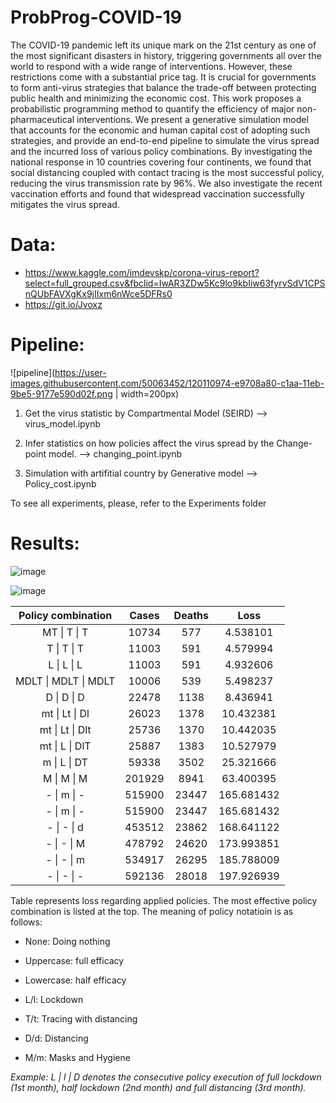# ProbProg-COVID-19

The COVID-19 pandemic left its unique mark on the 21st century as one of the most significant disasters in history, triggering governments all over the world to respond with a wide range of interventions. However, these restrictions come with a substantial price tag. It is crucial for governments to form anti-virus strategies that balance the trade-off between protecting public health and minimizing the economic cost. This work proposes a probabilistic programming method to quantify the efficiency of major non-pharmaceutical interventions. We present a generative simulation model that accounts for the economic and human capital cost of adopting such strategies, and provide an end-to-end pipeline to simulate the virus spread and the incurred loss of various policy combinations. By investigating the national response in 10 countries covering four continents, we found that social distancing coupled with contact tracing is the most successful policy, reducing the virus transmission rate by 96\%. We also investigate the recent vaccination efforts and found that widespread vaccination successfully mitigates the virus spread.

# Data:
* https://www.kaggle.com/imdevskp/corona-virus-report?select=full_grouped.csv&fbclid=IwAR3ZDw5Kc9lo9kbIiw63fyrvSdV1CPSnQUbFAVXgKx9jIIxm6nWce5DFRs0 
* https://git.io/Jvoxz

# Pipeline:

![pipeline](https://user-images.githubusercontent.com/50063452/120110974-e9708a80-c1aa-11eb-9be5-9177e590d02f.png | width=200px)


1. Get the virus statistic by Compartmental Model  (SEIRD) --> virus_model.ipynb

2. Infer statistics on how policies affect the virus spread by the Change-point model. --> changing_point.ipynb

3. Simulation with artifitial country by Generative model --> Policy_cost.ipynb

To see all experiments, please, refer to the Experiments folder


# Results:

![image](https://user-images.githubusercontent.com/50063452/120111026-2b013580-c1ab-11eb-87f0-bd749d922ec4.png)

![image](https://user-images.githubusercontent.com/50063452/120111036-381e2480-c1ab-11eb-9d74-68994bdee294.png)


|  Policy combination  |  Cases | Deaths |    Loss    |
|:--------------------:|:------:|:------:|:----------:|
|     MT \| T \| T     |  10734 |   577  |  4.538101  |
|      T \| T \| T     |  11003 |   591  |  4.579994  |
|      L \| L \| L     |  11003 |   591  |  4.932606  |
| MDLT \| MDLT \| MDLT |  10006 |   539  |  5.498237  |
|      D \| D \| D     |  22478 |  1138  |  8.436941  |
|    mt \| Lt \| Dl    |  26023 |  1378  |  10.432381 |
|    mt \| Lt \| Dlt   |  25736 |  1370  |  10.442035 |
|    mt \| L \| DlT    |  25887 |  1383  |  10.527979 |
|     m \| L \| DT     |  59338 |  3502  |  25.321666 |
|      M \| M \| M     | 201929 |  8941  |  63.400395 |
|      - \| m \| -     | 515900 |  23447 | 165.681432 |
|      - \| m \| -     | 515900 |  23447 | 165.681432 |
|      - \| - \| d     | 453512 |  23862 | 168.641122 |
|      - \| - \| M     | 478792 |  24620 | 173.993851 |
|      - \| - \| m     | 534917 |  26295 | 185.788009 |
|      - \| - \| -     | 592136 |  28018 | 197.926939 |

Table represents loss regarding applied policies. The most effective policy combination is listed at the top. The meaning of policy notatioin is as follows:

*   None: Doing nothing
*   Uppercase: full efficacy
*   Lowercase: half efficacy


*   L/l: Lockdown
*   T/t: Tracing with distancing
*   D/d: Distancing
*   M/m: Masks and Hygiene

*Example: L | l | D denotes the consecutive policy execution of full lockdown (1st month), half lockdown (2nd month) and full distancing (3rd month).*
